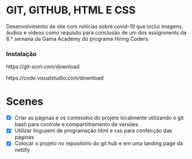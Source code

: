 # GIT, GITHUB, HTML E CSS

<p>Desenvolvimento de site com notícias sobre covid-19 que inclui imagens, áudios e vídeos como requisito para conclusão de um dos assignments da 6.° semana da Gama Academy do programa Hiring Coders.</p>

### Instalação

<p>https://git-scm.com/download</p>
<p>https://code.visualstudio.com/download</p>

# Scenes

- [x] Criar as páginas e os conteúdos do projeto localmente utilizando o git bash para controle e compartilhamento de versões 
- [x] Utilizar linguaem de programação html e css para confecção das páginas
- [x] Colocar o projeto no repositório do git hub e em uma landing page da netlify

